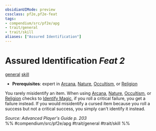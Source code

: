 ```yaml
---
obsidianUIMode: preview
cssclass: pf2e,pf2e-feat
tags:
- compendium/src/pf2e/apg
- trait/general
- trait/skill
aliases: ["Assured Identification"]
---
```

# Assured Identification  *Feat 2*  
[general](../../Rules/traits/general.md)  [skill](../../Rules/traits/skill.md)  

- **Prerequisites**: expert in [Arcana](../skills.md#Arcana), [Nature](../skills.md#Nature), [Occultism](../skills.md#Occultism), or [Religion](../skills.md#Religion)

You rarely misidentify an item. When using [Arcana](../skills.md#Arcana), [Nature](../skills.md#Nature), [Occultism](../skills.md#Occultism), or [Religion](../skills.md#Religion) checks to [Identify Magic](../../Rules/actions/identify-magic.md), if you roll a critical failure, you get a failure instead. If you would misidentify a cursed item because you roll a success but not a critical success, you simply can't identify it instead.

*Source: Advanced Player's Guide p. 203*  
%% #compendium/src/pf2e/apg #trait/general #trait/skill %%